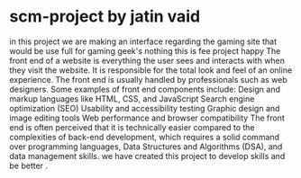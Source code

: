 # scm-project by jatin vaid
in this project we are making an interface regarding the gaming site that would be use full for gaming geek's
nothing
this is fee project
happy
The front end of a website is everything the user sees and interacts with when they visit the website. It is responsible for the total look and feel of an online experience. The front end is usually handled by professionals such as web designers.
Some examples of front end components include:
Design and markup languages like HTML, CSS, and JavaScript
Search engine optimization (SEO)
Usability and accessibility testing
Graphic design and image editing tools
Web performance and browser compatibility
The front end is often perceived that it is technically easier compared to the complexities of back-end development, which requires a solid command over programming languages, Data Structures and Algorithms (DSA), and data management skills.
we have created this project to develop skills and be better .